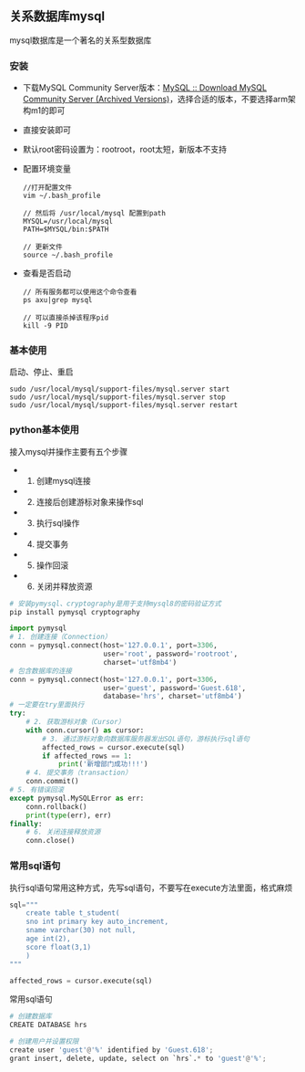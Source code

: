 ## 关系数据库mysql

mysql数据库是一个著名的关系型数据库



### 安装

- 下载MySQL Community Server版本：[MySQL :: Download MySQL Community Server (Archived Versions)](https://downloads.mysql.com/archives/community/)，选择合适的版本，不要选择arm架构m1的即可

- 直接安装即可

- 默认root密码设置为：rootroot，root太短，新版本不支持

- 配置环境变量

  ```shell
  //打开配置文件
  vim ~/.bash_profile
  
  // 然后将 /usr/local/mysql 配置到path
  MYSQL=/usr/local/mysql
  PATH=$MYSQL/bin:$PATH
  
  // 更新文件
  source ~/.bash_profile
  ```

- 查看是否启动

  ```shell
  // 所有服务都可以使用这个命令查看
  ps axu|grep mysql
  
  // 可以直接杀掉该程序pid
  kill -9 PID
  ```

  

### 基本使用

启动、停止、重启

```shell
sudo /usr/local/mysql/support-files/mysql.server start
sudo /usr/local/mysql/support-files/mysql.server stop
sudo /usr/local/mysql/support-files/mysql.server restart
```



### python基本使用

接入mysql并操作主要有五个步骤

- 1. 创建mysql连接
- 2. 连接后创建游标对象来操作sql
- 3. 执行sql操作
- 4. 提交事务
- 5. 操作回滚
- 6. 关闭并释放资源

```python
# 安装pymysql、cryptography是用于支持mysql8的密码验证方式
pip install pymysql cryptography

import pymysql
# 1. 创建连接（Connection）
conn = pymysql.connect(host='127.0.0.1', port=3306,
                       user='root', password='rootroot',
                       charset='utf8mb4')
# 包含数据库的连接
conn = pymysql.connect(host='127.0.0.1', port=3306,
                       user='guest', password='Guest.618',
                       database='hrs', charset='utf8mb4')
# 一定要在try里面执行
try:
    # 2. 获取游标对象（Cursor）
    with conn.cursor() as cursor:
        # 3. 通过游标对象向数据库服务器发出SQL语句，游标执行sql语句
        affected_rows = cursor.execute(sql)
        if affected_rows == 1:
            print('新增部门成功!!!')
    # 4. 提交事务（transaction）
    conn.commit()
# 5. 有错误回滚
except pymysql.MySQLError as err:
    conn.rollback()
    print(type(err), err)
finally:
    # 6. 关闭连接释放资源
    conn.close()
```



### 常用sql语句

执行sql语句常用这种方式，先写sql语句，不要写在execute方法里面，格式麻烦

```python
sql="""
    create table t_student(
    sno int primary key auto_increment,
    sname varchar(30) not null,
    age int(2),
    score float(3,1)
    ) 
"""

affected_rows = cursor.execute(sql)
```

常用sql语句

```python
# 创建数据库
CREATE DATABASE hrs

# 创建用户并设置权限
create user 'guest'@'%' identified by 'Guest.618';
grant insert, delete, update, select on `hrs`.* to 'guest'@'%';
```

